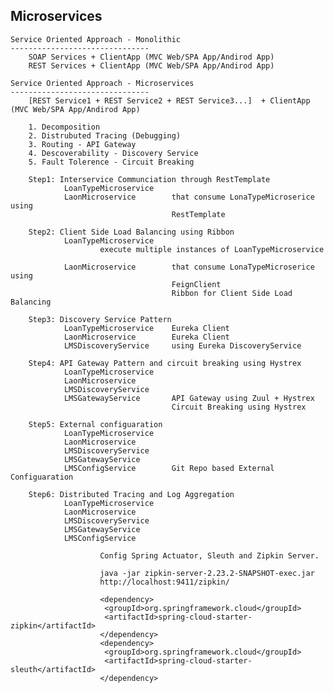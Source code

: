 Microservices
----------------------------------------------------------------------------------

    Service Oriented Approach - Monolithic
    -------------------------------
        SOAP Services + ClientApp (MVC Web/SPA App/Andirod App)
        REST Services + ClientApp (MVC Web/SPA App/Andirod App)

    Service Oriented Approach - Microservices
    -------------------------------
        [REST Service1 + REST Service2 + REST Service3...]  + ClientApp (MVC Web/SPA App/Andirod App)

        1. Decomposition
        2. Distrubuted Tracing (Debugging)
        3. Routing - API Gateway
        4. Descoverability - Discovery Service
        5. Fault Tolerence - Circuit Breaking

        Step1: Interservice Communciation through RestTemplate
                LoanTypeMicroservice  
                LaonMicroservice        that consume LonaTypeMicroserice using
                                        RestTemplate

        Step2: Client Side Load Balancing using Ribbon
                LoanTypeMicroservice  
                        execute multiple instances of LoanTypeMicroservice  

                LaonMicroservice        that consume LonaTypeMicroserice using
                                        FeignClient
                                        Ribbon for Client Side Load Balancing

        Step3: Discovery Service Pattern
                LoanTypeMicroservice    Eureka Client
                LaonMicroservice        Eureka Client
                LMSDiscoveryService     using Eureka DiscoveryService

        Step4: API Gateway Pattern and circuit breaking using Hystrex
                LoanTypeMicroservice    
                LaonMicroservice        
                LMSDiscoveryService    
                LMSGatewayService       API Gateway using Zuul + Hystrex
                                        Circuit Breaking using Hystrex

        Step5: External configuaration
                LoanTypeMicroservice  
                LaonMicroservice   
                LMSDiscoveryService
                LMSGatewayService     
                LMSConfigService        Git Repo based External Configuaration 

        Step6: Distributed Tracing and Log Aggregation
                LoanTypeMicroservice  
                LaonMicroservice   
                LMSDiscoveryService
                LMSGatewayService     
                LMSConfigService    

                        Config Spring Actuator, Sleuth and Zipkin Server.
                        
                        java -jar zipkin-server-2.23.2-SNAPSHOT-exec.jar
                        http://localhost:9411/zipkin/

                        <dependency>
                         <groupId>org.springframework.cloud</groupId>
                         <artifactId>spring-cloud-starter-zipkin</artifactId>
                        </dependency>
                        <dependency>
                         <groupId>org.springframework.cloud</groupId>
                         <artifactId>spring-cloud-starter-sleuth</artifactId>
                        </dependency>
